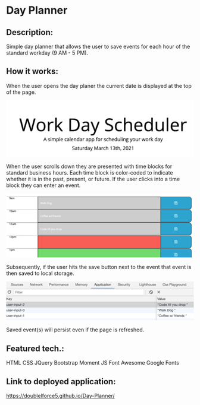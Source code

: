 # Day Planner 

## Description:

Simple day planner that allows the user to save events for each hour of the standard workday (9 AM - 5 PM). 

## How it works: 
When the user opens the day planer the current date is displayed at the top of the page. 

![Header photo](assets/Header.png)

When the user scrolls down they are presented with time blocks for standard business hours. Each time block is color-coded to indicate whether it is in the past, present, or future. If the user clicks into a time block they can enter an event.

![Body photo](assets/Body.png)

Subsequently, if the user hits the save button next to the event that event is then saved to local storage. 

![Local storage](assets/Local-storage.png) 


Saved event(s) will persist even if the page is refreshed. 

## Featured tech.:
HTML
CSS
JQuery 
Bootstrap 
Moment JS 
Font Awesome 
Google Fonts 

## Link to deployed application: 
https://doublelforce5.github.io/Day-Planner/
